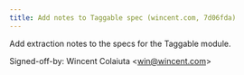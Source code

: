 ```yaml
---
title: Add notes to Taggable spec (wincent.com, 7d06fda)
---
```


Add extraction notes to the specs for the Taggable module.

Signed-off-by: Wincent Colaiuta &lt;win@wincent.com&gt;
